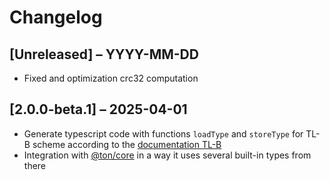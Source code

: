 # Changelog

## [Unreleased] – YYYY-MM-DD

- Fixed and optimization crc32 computation

## [2.0.0-beta.1] – 2025-04-01

- Generate typescript code with functions `loadType` and `storeType` for TL-B scheme according to the [documentation TL-B](https://docs.ton.org/develop/data-formats/tl-b-language)
- Integration with [@ton/core](https://github.com/ton-org/ton-core/) in a way it uses several built-in types from there
